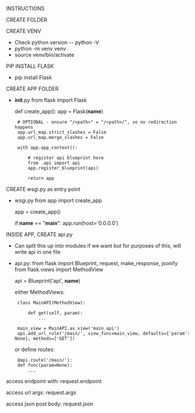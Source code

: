 INSTRUCTIONS

CREATE FOLDER

CREATE VENV
 - Check python version -- python -V
 - python -m venv venv
 - source venv/bin/activate

PIP INSTALL FLASK
 - pip install Flask

CREATE APP FOLDER
 - __init__.py
    from flask import Flask

    def create_app():
        app = Flask(__name__)

        # OPTIONAL - ensure "/<path>" = "/<path>/", so no redirection happens
        app.url_map.strict_slashes = False
        app.url_map.merge_slashes = False

        with app.app_context():
            
            # register api blueprint here
            from .api import api
            app.register_blueprint(api)

            return app

CREATE wsgi.py as entry point
 - wsgi.py
    from app import create_app

    app = create_app()

    if __name__ == "__main__":
        app.run(host='0.0.0.0')

INSIDE APP, CREATE api.py
 - Can split this up into modules if we want but for purposes of this, will write api in one file
 - api.py:
    from flask import Blueprint, request, make_response, jsonify
    from flask.views import MethodView

    api = Blueprint('api', __name__)

    either MethodViews:

        class MainAPI(MethodView):

            def get(self, param):
                ...
        
        main_view = MainAPI.as_view('main_api')
        api.add_url_rule('/main/', view_func=main_view, defaults={'param': None}, methods=['GET'])
    
    or define routes:

        @api.route('/main/'):
        def func(param=None):
            ...
    

access endpoint with:
    request.endpoint

access url args:
    request.args

access json post body:
    request.json
